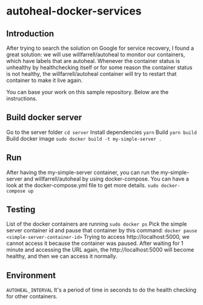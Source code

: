 # autoheal-docker-services
## Introduction
After trying to search the solution on Google for service recovery, I found a great solution: we will use willfarrell/autoheal to monitor our containers, which have labels that are autoheal. Whenever the container status is unhealthy by healthchecking itself or for some reason the container status is not healthy, the willfarrell/autoheal container will try to restart that container to make it live again. 

You can base your work on this sample repository. Below are the instructions.

## Build docker server
Go to the server folder
```cd server```
Install dependencies
```yarn```
Build
```yarn build```
Build docker image
```sudo docker build -t my-simple-server .```
## Run
After having the my-simple-server container, you can run the my-simple-server and willfarrell/autoheal by using docker-compose. You can have a look at the docker-compose.yml file to get more details.
```sudo docker-compose up```
## Testing
List of the docker containers are running
```sudo docker ps```
Pick the simple server container id and pause that container by this command:
```docker pause <simple-server-container-id>```
Trying to access http://localhost:5000, we cannot access it because the container was paused. After waiting for 1 minute and accessing the URL again, the http://localhost:5000 will become healthy, and then we can access it normally. 
## Environment
```AUTOHEAL_INTERVAL``` It's a period of time in seconds to do the health checking for other containers.
